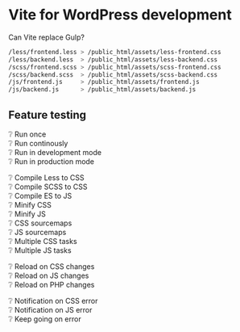 # Vite for WordPress development

Can Vite replace Gulp?

```sh
/less/frontend.less > /public_html/assets/less-frontend.css
/less/backend.less  > /public_html/assets/less-backend.css
/scss/frontend.scss > /public_html/assets/scss-frontend.css
/scss/backend.scss  > /public_html/assets/scss-backend.css
/js/frontend.js     > /public_html/assets/frontend.js
/js/backend.js      > /public_html/assets/backend.js
```

## Feature testing

:grey_question: Run once\
:grey_question: Run continously\
:grey_question: Run in development mode\
:grey_question: Run in production mode

:grey_question: Compile Less to CSS\
:grey_question: Compile SCSS to CSS\
:grey_question: Compile ES to JS\
:grey_question: Minify CSS\
:grey_question: Minify JS\
:grey_question: CSS sourcemaps\
:grey_question: JS sourcemaps\
:grey_question: Multiple CSS tasks\
:grey_question: Multiple JS tasks

:grey_question: Reload on CSS changes\
:grey_question: Reload on JS changes\
:grey_question: Reload on PHP changes

:grey_question: Notification on CSS error\
:grey_question: Notification on JS error\
:grey_question: Keep going on error

<!-- :grey_question: -->
<!-- :x: -->
<!-- :heavy_check_mark: -->